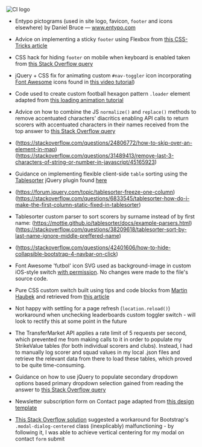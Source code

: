 ![CI logo](https://codeinstitute.s3.amazonaws.com/fullstack/ci_logo_small.png)

* Entypo pictograms (used in site logo, favicon, `footer` and icons elsewhere) by Daniel Bruce — www.entypo.com

* Advice on implementing a sticky `footer` using Flexbox from [this CSS-Tricks article](https://css-tricks.com/couple-takes-sticky-footer/)

* CSS hack for hiding `footer` on mobile when keyboard is enabled taken from [this Stack Overflow query](https://stackoverflow.com/questions/22627646/how-to-prevent-mobile-keyboard-from-rising-footer-over-the-text-fields)

* jQuery + CSS fix for animating custom `#nav-toggler` icon incorporating [Font Awesome](https://fontawesome.com) icons found in [this video tutorial](https://www.youtube.com/watch?v=g7v4BB9IMRw))

* Code used to create custom football hexagon pattern `.loader` element adapted from [this loading animation tutorial](https://codemyui.com/soccer-ball-hexagon-pattern-loader/)

* Advice on how to combine the JS `normalize()` and `replace()` methods to remove accentuated characters' diacritics enabling API calls to return scorers with accentuated characters in their names received from the top answer to [this Stack Overflow query](https://stackoverflow.com/questions/990904/remove-accents-diacritics-in-a-string-in-javascript)

* (https://stackoverflow.com/questions/24806772/how-to-skip-over-an-element-in-map)(https://stackoverflow.com/questions/31489413/remove-last-3-characters-of-string-or-number-in-javascript/45165923)

* Guidance on implementing flexible client-side `table` sorting using the [Tablesorter](http://tablesorter.com/) jQuery plugin found [here](https://bootstrap-themes.github.io/dashboard/docs/index.html#tablesorter)

* (https://forum.jquery.com/topic/tablesorter-freeze-one-column)(https://stackoverflow.com/questions/6833545/tablesorter-how-do-i-make-the-first-column-static-fixed-in-tablesorter)

* Tablesorter custom parser to sort scorers by surname instead of by first name: (https://mottie.github.io/tablesorter/docs/example-parsers.html)(https://stackoverflow.com/questions/38209618/tablesorter-sort-by-last-name-ignore-middle-preffered-name)

* (https://stackoverflow.com/questions/42401606/how-to-hide-collapsible-bootstrap-4-navbar-on-click)

* Font Awesome 'futbol' icon SVG used as background-image in custom iOS-style switch [with permission](https://fontawesome.com/license). No changes were made to the file's source code.

* Pure CSS custom switch built using tips and code blocks from [Martin Haubek](https://haubek.github.io/custom-switch/) and retrieved from [this article](https://www.cssscript.com/ios-style-switches-bootstrap-4/)

* Not happy with settling for a page refresh (`location.reload()`) workaround when unchecking leaderboards custom toggler switch - will look to rectify this at some point in the future

* The TransferMarket API applies a rate limit of 5 requests per second, which prevented me from making calls to it in order to populate my StrikeValue tables (for both individual scorers and clubs). Instead, I had to manually log scorer and squad values in my local .json files and retrieve the relevant data from there to load these tables, which proved to be quite time-consuming.

* Guidance on how to use jQuery to populate secondary dropdown options based primary dropdown selection gained from reading the answer to [this Stack Overflow query](https://stackoverflow.com/questions/21561353/jquery-populate-drop-down-options-based-on-another-drop-down-option-using-javasc/21640704)

* Newsletter subscription form on Contact page adapted from [this design template](https://www.markuptag.com/newsletter-subscription-form-design-in-bootstrap-4/)

* [This Stack Overflow solution](https://bootstrapshuffle.com/classes/modal/modal-dialog-centered) suggested a workaround for Bootstrap's `.modal-dialog-centered` class (inexplicably) malfunctioning - by following it, I was able to achieve vertical centering for my modal on contact `form` submit